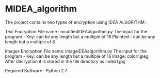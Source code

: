 # MIDEA_algorithm

The project contains two types of encryption using IDEA ALGORITHM :

Text Encryption File name : modifiedIDEAalgorithm.py The input for the program - Key: can be any length but a multiple of 16 Plaintext : can be any length but a multiple of 8

Images Encryption File name: imageIDEAalgorithm.py The input for the program - Key: can be any length but a multiple of 16 Image: colorr.jpeg After decryption it is stored in the file directory as index1.jpg

Required Software : Python 2.7

